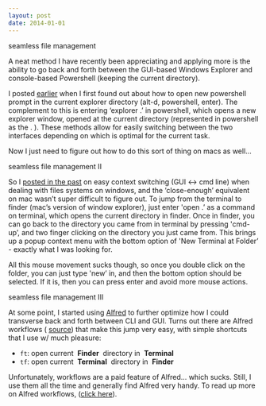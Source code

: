 ```yaml
---
layout: post
date: 2014-01-01
---
```

seamless file management

A neat method I have recently been appreciating and applying more is the
ability to go back and forth between the GUI-based Windows Explorer and
console-based Powershell (keeping the current directory).&nbsp;

I posted
[earlier](http://jeremywrnr-dev.tumblr.com/post/82746263121/instant-powershell)
when I first found out about how to open new powershell prompt in the current
explorer directory (alt-d, powershell, enter). The complement to this is
entering ‘explorer .’ in powershell, which opens a new explorer window, opened
at the current directory (represented in powershell as the . ). These methods
allow for easily switching between the two interfaces depending on which is
optimal for the current task.

Now I just need to figure out how to do this sort of thing on macs as
well…&nbsp;

seamless file management II

So I [posted in the
past](http://jeremywrnr-dev.tumblr.com/post/94486305139/seamless-file-management)
on easy context switching (GUI \<-\> cmd line)&nbsp;when dealing with files
systems on windows, and the ‘close-enough’ equivalent on mac wasn’t super
difficult to figure out. To jump from the terminal to finder (mac’s version of
window explorer), just enter 'open .’ as a command on terminal, which opens the
current directory in finder. Once in finder, you can go back to the directory
you came from in terminal by pressing 'cmd-up’, and two finger clicking on the
directory you just came from. This brings up a popup context menu with the
bottom option of 'New Terminal at Folder’ - exactly what I was looking for.

All this mouse movement sucks though, so once you double click on the folder,
you can just type 'new’ in, and then the bottom option should be selected. If
it is, then you can press enter and avoid more mouse actions.&nbsp;

seamless file management III

At some point, I started using [Alfred](http://www.alfredapp.com/) to further
optimize how I could transverse back and forth between CLI and GUI. Turns out
there are Alfred workflows (
[source](https://github.com/LeEnno/alfred-terminalfinder)) that make this jump
very easy, with simple shortcuts that I use w/ much pleasure:&nbsp;

- `ft`: open current&nbsp; **Finder** &nbsp;directory in&nbsp; **Terminal**
- `tf`: open current&nbsp; **Terminal** &nbsp;directory in&nbsp; **Finder**

Unfortunately, workflows are a paid feature of Alfred… which sucks. Still, I
use them all the time and generally find Alfred very handy. To read up more on
Alfred workflows, ([click here](http://support.alfredapp.com/workflows)).

